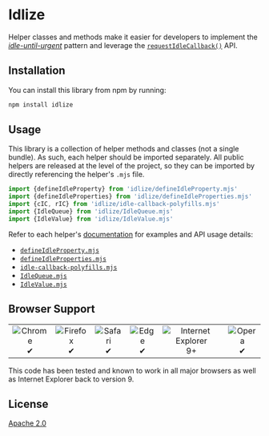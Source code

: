 # Idlize

Helper classes and methods make it easier for developers to implement the [*idle-until-urgent*](https://philipwalton.com/articles/idle-until-urgent/) pattern and leverage the [`requestIdleCallback()`](https://developer.mozilla.org/en-US/docs/Web/API/Window/requestIdleCallback) API.

## Installation

You can install this library from npm by running:

```sh
npm install idlize
```

## Usage

This library is a collection of helper methods and classes (not a single bundle). As such, each helper should be imported separately. All public helpers are released at the level of the project, so they can be imported by directly referencing the helper's `.mjs` file.

```js
import {defineIdleProperty} from 'idlize/defineIdleProperty.mjs'
import {defineIdleProperties} from 'idlize/defineIdleProperties.mjs'
import {cIC, rIC} from 'idlize/idle-callback-polyfills.mjs'
import {IdleQueue} from 'idlize/IdleQueue.mjs'
import {IdleValue} from 'idlize/IdleValue.mjs'
```

Refer to each helper's [documentation](/docs) for examples and API usage details:

- [`defineIdleProperty.mjs`](/docs/defineIdleProperty.md)
- [`defineIdleProperties.mjs`](/docs/defineIdleProperties.md)
- [`idle-callback-polyfills.mjs`](/docs/idle-callback-polyfills.md)
- [`IdleQueue.mjs`](/docs/IdleQueue.md)
- [`IdleValue.mjs`](/docs/IdleValue.md)

## Browser Support

<table>
  <tr>
    <td align="center">
      <img src="https://raw.githubusercontent.com/alrra/browser-logos/39.2.2/src/chrome/chrome_48x48.png" alt="Chrome"><br>
      ✔
    </td>
    <td align="center">
      <img src="https://raw.githubusercontent.com/alrra/browser-logos/39.2.2/src/firefox/firefox_48x48.png" alt="Firefox"><br>
      ✔
    </td>
    <td align="center">
      <img src="https://raw.githubusercontent.com/alrra/browser-logos/39.2.2/src/safari/safari_48x48.png" alt="Safari"><br>
      ✔
    </td>
    <td align="center">
      <img src="https://raw.githubusercontent.com/alrra/browser-logos/39.2.2/src/edge/edge_48x48.png" alt="Edge"><br>
      ✔
    </td>
    <td align="center">
      <img src="https://raw.githubusercontent.com/alrra/browser-logos/39.2.2/src/archive/internet-explorer_9-11/internet-explorer_9-11_48x48.png" alt="Internet Explorer"><br>
      9+
    </td>
    <td align="center">
      <img src="https://raw.githubusercontent.com/alrra/browser-logos/39.2.2/src/opera/opera_48x48.png" alt="Opera"><br>
      ✔
    </td>
  </tr>
</table>

This code has been tested and known to work in all major browsers as well as Internet Explorer back to version 9.

## License

[Apache 2.0](/LICENSE)
